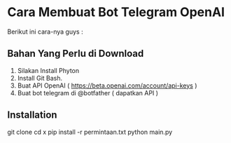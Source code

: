 
# Cara Membuat Bot Telegram OpenAI
Berikut ini cara-nya guys : 

## Bahan Yang Perlu di Download
  1. Silakan Install Phyton
  2. Install Git Bash. 
  3. Buat API OpenAI ( https://beta.openai.com/account/api-keys )
  4. Buat bot telegram di @botfather ( dapatkan API )


## Installation

  git clone 
  cd x
  pip install -r permintaan.txt
  python main.py 



